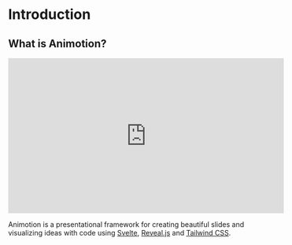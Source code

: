 # Introduction

## What is Animotion?

<iframe width="560" height="315" src="https://www.youtube.com/embed/AzVXFKmu0bQ" title="Introducing Animotion" frameborder="0" allow="accelerometer; autoplay; clipboard-write; encrypted-media; gyroscope; picture-in-picture; web-share" allowfullscreen></iframe>

Animotion is a presentational framework for creating beautiful slides and visualizing ideas with code using [Svelte](https://svelte.dev/), [Reveal.js](https://revealjs.com/) and [Tailwind CSS](https://tailwindcss.com/).